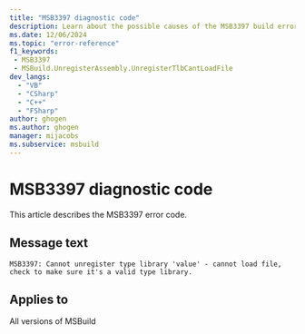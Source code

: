 ```yaml
---
title: "MSB3397 diagnostic code"
description: Learn about the possible causes of the MSB3397 build error, and get troubleshooting tips.
ms.date: 12/06/2024
ms.topic: "error-reference"
f1_keywords:
 - MSB3397
 - MSBuild.UnregisterAssembly.UnregisterTlbCantLoadFile
dev_langs:
  - "VB"
  - "CSharp"
  - "C++"
  - "FSharp"
author: ghogen
ms.author: ghogen
manager: mijacobs
ms.subservice: msbuild
---
```


# MSB3397 diagnostic code

<!-- :::ErrorDefinitionDescription::: -->
<!-- :::editable-content name="introDescription"::: -->
This article describes the MSB3397 error code.
<!-- :::editable-content-end::: -->

## Message text

`MSB3397: Cannot unregister type library 'value' - cannot load file, check to make sure it's a valid type library.`

<!-- :::editable-content name="postOutputDescription"::: -->
<!--
{StrBegin="MSB3397: "}
-->
<!-- :::editable-content-end::: -->
<!-- :::ErrorDefinitionDescription-end::: -->

## Applies to

All versions of MSBuild

